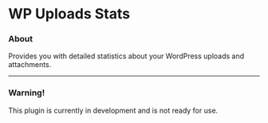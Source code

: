 WP Uploads Stats
================

### About

Provides you with detailed statistics about your WordPress uploads and attachments.

- - -

### Warning!

This plugin is currently in development and is not ready for use.